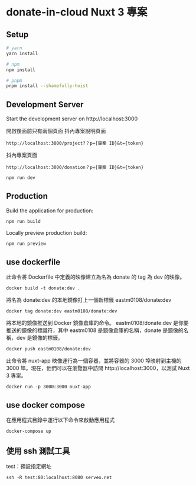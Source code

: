 # donate-in-cloud Nuxt 3 專案

## Setup

```bash
# yarn
yarn install

# npm
npm install

# pnpm
pnpm install --shamefully-hoist
```

## Development Server

Start the development server on http://localhost:3000

開啟後面前只有兩個頁面
抖內專案說明頁面

```
http://localhost:3000/project?？p={專案 ID}&t={token}
```

抖內專案頁面

```
http://localhost:3000/donation？p={專案 ID}&t={token}
```

```bash
npm run dev
```

## Production

Build the application for production:

```bash
npm run build
```

Locally preview production build:

```bash
npm run preview
```

## use dockerfile

此命令將 Dockerfile 中定義的映像建立為名為 donate 的 tag 為 dev 的映像。

```
docker build -t donate:dev .
```

將名為 donate:dev 的本地鏡像打上一個新標籤 eastm0108/donate:dev

```
docker tag donate:dev eastm0108/donate:dev
```

將本地的鏡像推送到 Docker 鏡像倉庫的命令。
eastm0108/donate:dev 是你要推送的鏡像的標識符，其中 eastm0108 是鏡像倉庫的名稱，donate 是鏡像的名稱，dev 是鏡像的標籤。

```
docker push eastm0108/donate:dev
```

此命令將 nuxt-app 映像運行為一個容器，並將容器的 3000 埠映射到主機的 3000 埠。現在，他們可以在瀏覽器中訪問 http://localhost:3000，以測試 Nuxt 3 專案。

```
docker run -p 3000:3000 nuxt-app
```

## use docker compose

在應用程式目錄中運行以下命令來啟動應用程式

```
docker-compose up
```

## 使用 ssh 測試工具

test：預設指定網址

```
ssh -R test:80:localhost:8080 serveo.net
```
